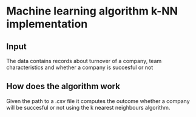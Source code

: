 # Machine learning algorithm k-NN implementation

## Input
The data contains records about turnover of a company, team characteristics and whether a company is succesful or not 

## How does the algorithm work
Given the path to a .csv file it computes the outcome whether a company will be succesful or not using the k nearest neighbours algorithm. 
